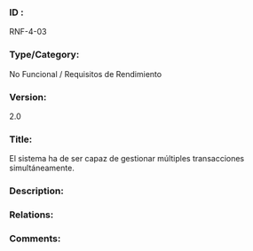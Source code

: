 ### ID : 
RNF-4-03

### Type/Category:
No Funcional / Requisitos de Rendimiento

### Version:
2.0

### Title:
El sistema ha de ser capaz de gestionar múltiples transacciones simultáneamente.

### Description:


### Relations:


### Comments:

 
